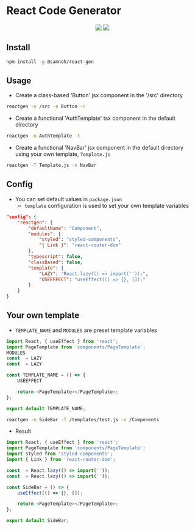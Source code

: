 # React Code Generator

<div align="center">
<a href="https://www.npmjs.com/package/@samnoh/react-gen"><img src="https://img.shields.io/npm/v/%40samnoh%2Freact-gen"></a> <a href="https://github.com/samnoh/react-code-generator/blob/master/LICENSE"><img src="https://img.shields.io/npm/l/%40samnoh%2Freact-gen"></a>
</div>

## Install

```bash
npm install -g @samnoh/react-gen
```

## Usage

-   Create a class-based 'Button' jsx component in the '/src' directory

```bash
reactgen -o /src -n Button -c
```

-   Create a functional 'AuthTemplate' tsx component in the default directory

```bash
reactgen -n AuthTemplate -t
```

-   Create a functional 'NavBar' jsx component in the default directory using your own template, `Template.js`

```bash
reactgen -T Template.js -n NavBar
```

## Config

-   You can set default values in `package.json`
    -   `template` configuration is used to set your own template variables

```json
"config": {
    "reactgen": {
        "defaultName": "Component",
        "modules": {
            "styled": "styled-components",
            "{ Link }": "react-router-dom"
        },
        "typescript": false,
        "classBased": false,
        "template": {
            "LAZY": "React.lazy(() => import(''));",
            "USEEFFECT": "useEffect(() => {}, []);"
        }
    }
}
```

## Your own template

-   `TEMPLATE_NAME` and `MODULES` are preset template variables

```js
import React, { useEffect } from 'react';
import PageTemplate from 'components/PageTemplate';
MODULES
const  = LAZY
const  = LAZY

const TEMPLATE_NAME = () => {
    USEEFFECT

    return <PageTemplate></PageTemplate>;
};

export default TEMPLATE_NAME;
```

```bash
reactgen -n SideBar -T /templates/test.js -o /Components
```

-   Result

```js
import React, { useEffect } from 'react';
import PageTemplate from 'components/PageTemplate';
import styled from 'styled-components';
import { Link } from 'react-router-dom';

const  = React.lazy(() => import(''));
const  = React.lazy(() => import(''));

const SideBar = () => {
    useEffect(() => {}, []);

    return <PageTemplate></PageTemplate>;
};

export default SideBar;
```
